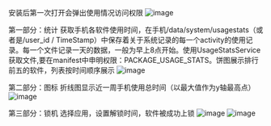 安装后第一次打开会弹出使用情况访问权限
 ![image](https://user-images.githubusercontent.com/74522766/233319173-7804b653-e19d-4985-8c2c-6217e5f834ea.png)

第一部分：统计 获取手机各软件使用时间，在手机/data/system/usagestats（或者是/user_id / TimeStamp）中保存着关于系统记录的每一个activity的使用记录。每一个文件记录一天的数据，一般为早上8点开始。使用UsageStatsService获取文件,要在manifest中申明权限：PACKAGE_USAGE_STATS。饼图展示排行前五的软件，列表按时间顺序展示
 ![image](https://user-images.githubusercontent.com/74522766/233318388-652f5866-782b-417a-9c97-a2ccb85147fc.png)

第二部分：图标 折线图显示近一周手机使用总时间（以最大值作为y轴最高点）
 ![image](https://user-images.githubusercontent.com/74522766/233313994-3434fe12-495c-4bef-af3a-4ebf23c6bb20.png)

第三部分：锁机 选择应用，设置解锁时间，软件被成功上锁
 ![image](https://user-images.githubusercontent.com/74522766/233316353-697bcc56-7e5f-47f7-a4a9-3d6b4d46c888.png)
 ![image](https://user-images.githubusercontent.com/74522766/233318898-2edb1648-e76d-490a-ad66-931c99044615.png)

